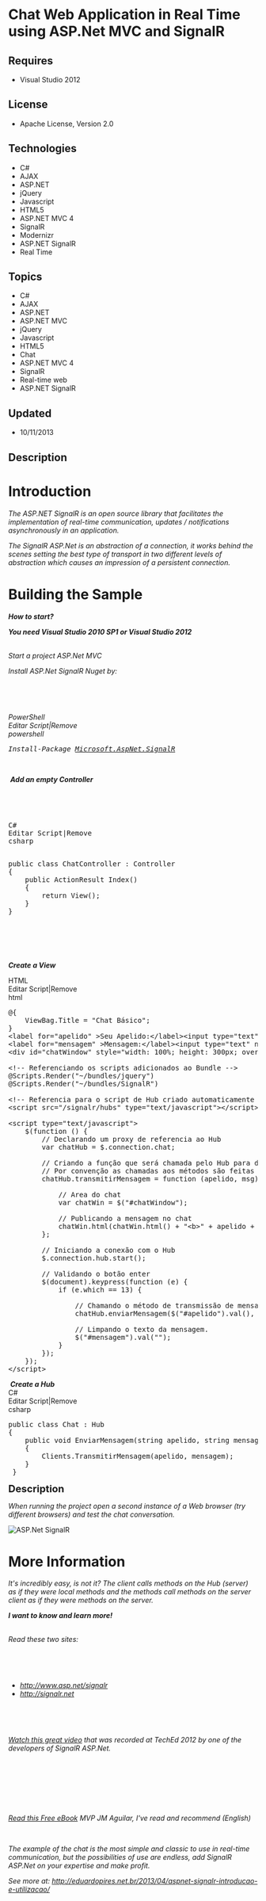 # Chat Web Application in Real Time using ASP.Net MVC and SignalR
## Requires
- Visual Studio 2012
## License
- Apache License, Version 2.0
## Technologies
- C#
- AJAX
- ASP.NET
- jQuery
- Javascript
- HTML5
- ASP.NET MVC 4
- SignalR
- Modernizr
- ASP.NET SignalR
- Real Time
## Topics
- C#
- AJAX
- ASP.NET
- ASP.NET MVC
- jQuery
- Javascript
- HTML5
- Chat
- ASP.NET MVC 4
- SignalR
- Real-time web
- ASP.NET SignalR
## Updated
- 10/11/2013
## Description

<h1>Introduction</h1>
<p><em>The ASP.NET SignalR is an open source library that facilitates the implementation of real-time communication, updates / notifications asynchronously in an application.</em></p>
<p><em>The SignalR ASP.Net is an abstraction of a connection, it works behind the scenes setting the best type of transport in two different levels of abstraction which causes an impression of a persistent connection.<br>
</em></p>
<h1><span>Building the Sample</span></h1>
<p><strong><em>How to start?</em></strong></p>
<p><strong><em>You need Visual Studio 2010 SP1 or Visual Studio 2012</em></strong></p>
<p><em><br>
</em><em>Start a project ASP.Net MVC</em></p>
<p><em>Install ASP.Net SignalR Nuget by:</em></p>
<p><em>&nbsp;</em></p>
<p><em>&nbsp;</em></p>
<div class="scriptcode"><em>
<div class="pluginEditHolder" pluginCommand="mceScriptCode">
<div class="title"><span>PowerShell</span></div>
<div class="pluginLinkHolder"><span class="pluginEditHolderLink">Editar Script</span>|<span class="pluginRemoveHolderLink">Remove</span></div>
<span class="hidden">powershell</span>

<div class="preview">
<pre class="js">Install-Package&nbsp;<a class="libraryLink" href="http://msdn.microsoft.com/en-US/library/Microsoft.AspNet.SignalR.aspx" target="_blank" title="Auto generated link to Microsoft.AspNet.SignalR">Microsoft.AspNet.SignalR</a></pre>
</div>
</div>
</em></div>
<p><em>&nbsp;</em></p>
<p><em></p>
<div class="endscriptcode">&nbsp;<em><strong>Add an empty Controller</strong></em></div>
</em>
<p></p>
<p>&nbsp;</p>
<p>&nbsp;</p>
<pre><div class="scriptcode"><div class="pluginEditHolder" pluginCommand="mceScriptCode"><div class="title"><span>C#</span></div><div class="pluginLinkHolder"><span class="pluginEditHolderLink">Editar Script</span>|<span class="pluginRemoveHolderLink">Remove</span></div><span class="hidden">csharp</span>
<div class="preview">
<pre class="js">public&nbsp;class&nbsp;ChatController&nbsp;:&nbsp;Controller&nbsp;
<span class="js__brace">{</span>&nbsp;
&nbsp;&nbsp;&nbsp;&nbsp;public&nbsp;ActionResult&nbsp;Index()&nbsp;
&nbsp;&nbsp;&nbsp;&nbsp;<span class="js__brace">{</span>&nbsp;
&nbsp;&nbsp;&nbsp;&nbsp;&nbsp;&nbsp;&nbsp;&nbsp;<span class="js__statement">return</span>&nbsp;View();&nbsp;
&nbsp;&nbsp;&nbsp;&nbsp;<span class="js__brace">}</span>&nbsp;
<span class="js__brace">}</span></pre>
</div>
</div>
</div>
</pre>
<p><em><strong>Create a View</strong></em></p>
<div class="scriptcode">
<div class="pluginEditHolder" pluginCommand="mceScriptCode">
<div class="title"><span>HTML</span></div>
<div class="pluginLinkHolder"><span class="pluginEditHolderLink">Editar Script</span>|<span class="pluginRemoveHolderLink">Remove</span></div>
<span class="hidden">html</span>

<div class="preview">
<pre class="js">@<span class="js__brace">{</span>&nbsp;
&nbsp;&nbsp;&nbsp;&nbsp;ViewBag.Title&nbsp;=&nbsp;<span class="js__string">&quot;Chat&nbsp;B&aacute;sico&quot;</span>;&nbsp;
<span class="js__brace">}</span>&nbsp;
&lt;label&nbsp;<span class="js__statement">for</span>=<span class="js__string">&quot;apelido&quot;</span>&nbsp;&gt;Seu&nbsp;Apelido:&lt;<span class="js__reg_exp">/label&gt;&lt;input&nbsp;type=&quot;text&quot;&nbsp;name=&quot;apelido&quot;&nbsp;id=&quot;apelido&quot;&nbsp;/</span>&gt;&lt;br&nbsp;/&gt;&nbsp;
&lt;label&nbsp;<span class="js__statement">for</span>=<span class="js__string">&quot;mensagem&quot;</span>&nbsp;&gt;Mensagem:&lt;<span class="js__reg_exp">/label&gt;&lt;input&nbsp;type=&quot;text&quot;&nbsp;name=&quot;mensagem&quot;&nbsp;id=&quot;mensagem&quot;&nbsp;maxlength=&quot;100&quot;&nbsp;/</span>&gt;&nbsp;
&lt;div&nbsp;id=<span class="js__string">&quot;chatWindow&quot;</span>&nbsp;style=<span class="js__string">&quot;width:&nbsp;100%;&nbsp;height:&nbsp;300px;&nbsp;overflow:&nbsp;scroll;&nbsp;border:&nbsp;1px&nbsp;solid&nbsp;grey&quot;</span>&gt;&lt;/div&gt;&nbsp;
&nbsp;
&lt;!--&nbsp;Referenciando&nbsp;os&nbsp;scripts&nbsp;adicionados&nbsp;ao&nbsp;Bundle&nbsp;--&gt;&nbsp;
@Scripts.Render(<span class="js__string">&quot;~/bundles/jquery&quot;</span>)&nbsp;
@Scripts.Render(<span class="js__string">&quot;~/bundles/SignalR&quot;</span>)&nbsp;
&nbsp;
&lt;!--&nbsp;Referencia&nbsp;para&nbsp;o&nbsp;script&nbsp;de&nbsp;Hub&nbsp;criado&nbsp;automaticamente&nbsp;--&gt;&nbsp;
&lt;script&nbsp;src=<span class="js__string">&quot;/signalr/hubs&quot;</span>&nbsp;type=<span class="js__string">&quot;text/javascript&quot;</span>&gt;&lt;/script&gt;&nbsp;
&nbsp;
&lt;script&nbsp;type=<span class="js__string">&quot;text/javascript&quot;</span>&gt;&nbsp;
&nbsp;&nbsp;&nbsp;&nbsp;$(<span class="js__operator">function</span>&nbsp;()&nbsp;<span class="js__brace">{</span>&nbsp;
&nbsp;&nbsp;&nbsp;&nbsp;&nbsp;&nbsp;&nbsp;&nbsp;<span class="js__sl_comment">//&nbsp;Declarando&nbsp;um&nbsp;proxy&nbsp;de&nbsp;referencia&nbsp;ao&nbsp;Hub</span>&nbsp;
&nbsp;&nbsp;&nbsp;&nbsp;&nbsp;&nbsp;&nbsp;&nbsp;<span class="js__statement">var</span>&nbsp;chatHub&nbsp;=&nbsp;$.connection.chat;&nbsp;
&nbsp;
&nbsp;&nbsp;&nbsp;&nbsp;&nbsp;&nbsp;&nbsp;&nbsp;<span class="js__sl_comment">//&nbsp;Criando&nbsp;a&nbsp;fun&ccedil;&atilde;o&nbsp;que&nbsp;ser&aacute;&nbsp;chamada&nbsp;pelo&nbsp;Hub&nbsp;para&nbsp;distribuir&nbsp;as&nbsp;mensagens&nbsp;aos&nbsp;clientes.</span>&nbsp;
&nbsp;&nbsp;&nbsp;&nbsp;&nbsp;&nbsp;&nbsp;&nbsp;<span class="js__sl_comment">//&nbsp;Por&nbsp;conven&ccedil;&atilde;o&nbsp;as&nbsp;chamadas&nbsp;aos&nbsp;m&eacute;todos&nbsp;s&atilde;o&nbsp;feitas&nbsp;em&nbsp;&quot;camelCase&quot;</span>&nbsp;
&nbsp;&nbsp;&nbsp;&nbsp;&nbsp;&nbsp;&nbsp;&nbsp;chatHub.transmitirMensagem&nbsp;=&nbsp;<span class="js__operator">function</span>&nbsp;(apelido,&nbsp;msg)&nbsp;<span class="js__brace">{</span>&nbsp;
&nbsp;
&nbsp;&nbsp;&nbsp;&nbsp;&nbsp;&nbsp;&nbsp;&nbsp;&nbsp;&nbsp;&nbsp;&nbsp;<span class="js__sl_comment">//&nbsp;Area&nbsp;do&nbsp;chat</span>&nbsp;
&nbsp;&nbsp;&nbsp;&nbsp;&nbsp;&nbsp;&nbsp;&nbsp;&nbsp;&nbsp;&nbsp;&nbsp;<span class="js__statement">var</span>&nbsp;chatWin&nbsp;=&nbsp;$(<span class="js__string">&quot;#chatWindow&quot;</span>);&nbsp;
&nbsp;
&nbsp;&nbsp;&nbsp;&nbsp;&nbsp;&nbsp;&nbsp;&nbsp;&nbsp;&nbsp;&nbsp;&nbsp;<span class="js__sl_comment">//&nbsp;Publicando&nbsp;a&nbsp;mensagem&nbsp;no&nbsp;chat</span>&nbsp;
&nbsp;&nbsp;&nbsp;&nbsp;&nbsp;&nbsp;&nbsp;&nbsp;&nbsp;&nbsp;&nbsp;&nbsp;chatWin.html(chatWin.html()&nbsp;&#43;&nbsp;<span class="js__string">&quot;&lt;b&gt;&quot;</span>&nbsp;&#43;&nbsp;apelido&nbsp;&#43;&nbsp;<span class="js__string">&quot;&lt;/b&gt;:&nbsp;&quot;</span>&nbsp;&#43;&nbsp;msg&nbsp;&#43;&nbsp;<span class="js__string">&quot;&lt;br&nbsp;/&gt;&quot;</span>);&nbsp;
&nbsp;&nbsp;&nbsp;&nbsp;&nbsp;&nbsp;&nbsp;&nbsp;<span class="js__brace">}</span>;&nbsp;
&nbsp;
&nbsp;&nbsp;&nbsp;&nbsp;&nbsp;&nbsp;&nbsp;&nbsp;<span class="js__sl_comment">//&nbsp;Iniciando&nbsp;a&nbsp;conex&atilde;o&nbsp;com&nbsp;o&nbsp;Hub</span>&nbsp;
&nbsp;&nbsp;&nbsp;&nbsp;&nbsp;&nbsp;&nbsp;&nbsp;$.connection.hub.start();&nbsp;
&nbsp;
&nbsp;&nbsp;&nbsp;&nbsp;&nbsp;&nbsp;&nbsp;&nbsp;<span class="js__sl_comment">//&nbsp;Validando&nbsp;o&nbsp;bot&atilde;o&nbsp;enter</span>&nbsp;
&nbsp;&nbsp;&nbsp;&nbsp;&nbsp;&nbsp;&nbsp;&nbsp;$(document).keypress(<span class="js__operator">function</span>&nbsp;(e)&nbsp;<span class="js__brace">{</span>&nbsp;
&nbsp;&nbsp;&nbsp;&nbsp;&nbsp;&nbsp;&nbsp;&nbsp;&nbsp;&nbsp;&nbsp;&nbsp;<span class="js__statement">if</span>&nbsp;(e.which&nbsp;==&nbsp;<span class="js__num">13</span>)&nbsp;<span class="js__brace">{</span>&nbsp;
&nbsp;
&nbsp;&nbsp;&nbsp;&nbsp;&nbsp;&nbsp;&nbsp;&nbsp;&nbsp;&nbsp;&nbsp;&nbsp;&nbsp;&nbsp;&nbsp;&nbsp;<span class="js__sl_comment">//&nbsp;Chamando&nbsp;o&nbsp;m&eacute;todo&nbsp;de&nbsp;transmiss&atilde;o&nbsp;de&nbsp;mensagem&nbsp;no&nbsp;Hub</span>&nbsp;
&nbsp;&nbsp;&nbsp;&nbsp;&nbsp;&nbsp;&nbsp;&nbsp;&nbsp;&nbsp;&nbsp;&nbsp;&nbsp;&nbsp;&nbsp;&nbsp;chatHub.enviarMensagem($(<span class="js__string">&quot;#apelido&quot;</span>).val(),&nbsp;$(<span class="js__string">&quot;#mensagem&quot;</span>).val());&nbsp;
&nbsp;
&nbsp;&nbsp;&nbsp;&nbsp;&nbsp;&nbsp;&nbsp;&nbsp;&nbsp;&nbsp;&nbsp;&nbsp;&nbsp;&nbsp;&nbsp;&nbsp;<span class="js__sl_comment">//&nbsp;Limpando&nbsp;o&nbsp;texto&nbsp;da&nbsp;mensagem.</span>&nbsp;
&nbsp;&nbsp;&nbsp;&nbsp;&nbsp;&nbsp;&nbsp;&nbsp;&nbsp;&nbsp;&nbsp;&nbsp;&nbsp;&nbsp;&nbsp;&nbsp;$(<span class="js__string">&quot;#mensagem&quot;</span>).val(<span class="js__string">&quot;&quot;</span>);&nbsp;
&nbsp;&nbsp;&nbsp;&nbsp;&nbsp;&nbsp;&nbsp;&nbsp;&nbsp;&nbsp;&nbsp;&nbsp;<span class="js__brace">}</span>&nbsp;
&nbsp;&nbsp;&nbsp;&nbsp;&nbsp;&nbsp;&nbsp;&nbsp;<span class="js__brace">}</span>);&nbsp;
&nbsp;&nbsp;&nbsp;&nbsp;<span class="js__brace">}</span>);&nbsp;
&lt;/script&gt;</pre>
</div>
</div>
</div>
<div class="endscriptcode">&nbsp;<em><strong>Create a Hub</strong></em></div>
<div class="scriptcode">
<div class="pluginEditHolder" pluginCommand="mceScriptCode">
<div class="title"><span>C#</span></div>
<div class="pluginLinkHolder"><span class="pluginEditHolderLink">Editar Script</span>|<span class="pluginRemoveHolderLink">Remove</span></div>
<span class="hidden">csharp</span>

<div class="preview">
<pre class="js">public&nbsp;class&nbsp;Chat&nbsp;:&nbsp;Hub&nbsp;
<span class="js__brace">{</span>&nbsp;
&nbsp;&nbsp;&nbsp;&nbsp;public&nbsp;<span class="js__operator">void</span>&nbsp;EnviarMensagem(string&nbsp;apelido,&nbsp;string&nbsp;mensagem)&nbsp;
&nbsp;&nbsp;&nbsp;&nbsp;<span class="js__brace">{</span>&nbsp;
&nbsp;&nbsp;&nbsp;&nbsp;&nbsp;&nbsp;&nbsp;&nbsp;Clients.TransmitirMensagem(apelido,&nbsp;mensagem);&nbsp;
&nbsp;&nbsp;&nbsp;&nbsp;<span class="js__brace">}</span>&nbsp;
&nbsp;<span class="js__brace">}</span></pre>
</div>
</div>
</div>
<p><span style="font-size:20px; font-weight:bold">Description</span></p>
<p><em>When running the project open a second instance of a Web browser (try different browsers) and test the chat conversation.&nbsp;</em></p>
<p><img src="-chatsignalr.jpg" alt="ASP.Net SignalR"></p>
<ul>
</ul>
<h1>More Information</h1>
<p><em>It's incredibly easy, is not it? The client calls methods on the Hub (server) as if they were local methods and the methods call methods on the server client as if they were methods on the server.</em></p>
<p><em><strong>I want to know and learn more!</strong></em></p>
<p><em><strong>&nbsp;</strong><br>
Read these two sites:</em></p>
<p><em>&nbsp;</em></p>
<p><em>&nbsp;</em></p>
<ul>
<em>
<li><em><a href="http://www.asp.net/signalr" target="_blank">http://www.asp.net/signalr</a></em>
</em></li><li><em><em><a href="http://signalr.net" target="_blank">http://signalr.net</a></em>
</em></li></ul>
<p><em>&nbsp;</em></p>
<p><em></p>
<p>&nbsp;</p>
<p><em><a href="http://channel9.msdn.com/Events/TechEd/NorthAmerica/2012/DEV305" target="_blank">Watch this great video</a> that was recorded at TechEd 2012 by one of the developers of SignalR ASP.Net.</em></p>
</em>
<p></p>
<p>&nbsp;</p>
<p>&nbsp;</p>
<p>&nbsp;</p>
<p><em><br>
<a href="http://eduardopires.net.br/Repositorio/SignalR_eBook.pdf" target="_blank">Read this Free eBook</a> MVP JM Aguilar, I've read and recommend (English)</em></p>
<p>&nbsp;</p>
<p><em>The example of the chat is the most simple and classic to use in real-time communication, but the possibilities of use are endless, add SignalR ASP.Net on your expertise and make profit.</em></p>
<p><em>See more at: <a href="http://eduardopires.net.br/2013/04/aspnet-signalr-introducao-e-utilizacao/" target="_blank">
http://eduardopires.net.br/2013/04/aspnet-signalr-introducao-e-utilizacao/</a><br>
</em></p>
